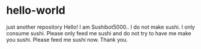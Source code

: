 # hello-world
just another repository
Hello! I am Sushibot5000.. I do not make sushi. I only consume sushi.
Please only feed me sushi and do not try to have me make you sushi.
Please feed me sushi now.
Thank you.
